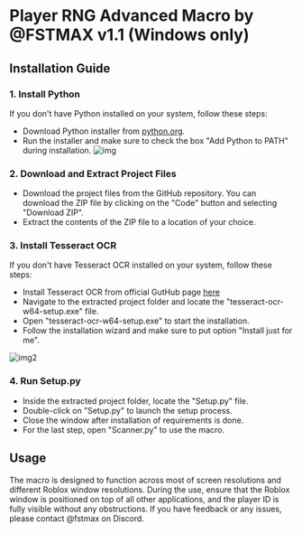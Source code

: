 # Player RNG Advanced Macro by @FSTMAX v1.1 (Windows only)

## Installation Guide

### 1. Install Python

If you don't have Python installed on your system, follow these steps:

- Download Python installer from [python.org](https://www.python.org/downloads/).
- Run the installer and make sure to check the box "Add Python to PATH" during installation. ![img](https://i.imgur.com/AuJ0aeu.png)

### 2. Download and Extract Project Files

- Download the project files from the GitHub repository. You can download the ZIP file by clicking on the "Code" button and selecting "Download ZIP".
- Extract the contents of the ZIP file to a location of your choice.

### 3. Install Tesseract OCR

If you don't have Tesseract OCR installed on your system, follow these steps:

- Install Tesseract OCR from official GutHub page [here](https://github.com/UB-Mannheim/tesseract/wiki)
- Navigate to the extracted project folder and locate the "tesseract-ocr-w64-setup.exe" file.
- Open "tesseract-ocr-w64-setup.exe" to start the installation.
- Follow the installation wizard and make sure to put option "Install just for me".

![img2](https://i.imgur.com/yQ9dNug.png)

### 4. Run Setup.py

- Inside the extracted project folder, locate the "Setup.py" file.
- Double-click on "Setup.py" to launch the setup process.
- Close the window after installation of requirements is done.
- For the last step, open "Scanner.py" to use the macro.

## Usage

The macro is designed to function across most of screen resolutions and different Roblox window resolutions. During the use, ensure that the Roblox window is positioned on top of all other applications, and the player ID is fully visible without any obstructions. 
If you have feedback or any issues, please contact @fstmax on Discord.

